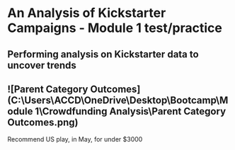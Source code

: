 # An Analysis of Kickstarter Campaigns - Module 1 test/practice
Performing analysis on Kickstarter data to uncover trends
---
![Parent Category Outcomes](C:\Users\ACCD\OneDrive\Desktop\Bootcamp\Module 1\Crowdfunding Analysis\Parent Category Outcomes.png)
---
Recommend US play, in May, for under $3000
